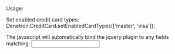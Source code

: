 Usage:

Set enabled credit card types:
Denetron.CreditCard.setEnabledCardTypes(['master', 'visa']);

The javascript will automatically bind the jquery plugin to any fields matching: <input name="*_card_number" />